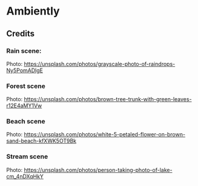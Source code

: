 # Ambiently

## Credits

### Rain scene:

Photo: https://unsplash.com/photos/grayscale-photo-of-raindrops-Ny5PomADlgE

### Forest scene

Photo: https://unsplash.com/photos/brown-tree-trunk-with-green-leaves-r12E4aMY1Vw

### Beach scene

Photo: https://unsplash.com/photos/white-5-petaled-flower-on-brown-sand-beach-kfXWK5OT9Bk

### Stream scene

Photo: https://unsplash.com/photos/person-taking-photo-of-lake-cm_4nDXqHkY
